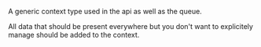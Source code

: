 A generic context type used in the api as well as the queue.

All data that should be present everywhere but you don't want to explicitely manage should be added to the context.
